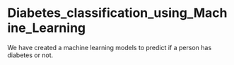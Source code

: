 # Diabetes_classification_using_Machine_Learning
We have created a machine learning models to predict if a person has diabetes or not.
